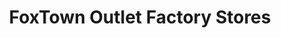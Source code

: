 ---
title: "FoxTown Outlet Factory Stores"
url: /mendrisio/foxtown-outlet-factory-stores/
shop: Einkaufszentrum
---
